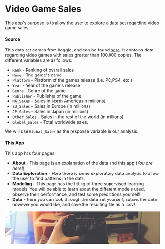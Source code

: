 # Video Game Sales

This app's purpose is to allow the user to explore a data set regarding video game sales. 

#### Source

This data set comes from kaggle, and can be found [here](https://www.kaggle.com/datasets/gregorut/videogamesales). It contains data regarding video games with sales greater than 100,000 copies. The different variables are as follows:

- `Rank` - Ranking of overall sales 
- `Name` - The game's name
- `Platform` - Platform of the games release (i.e. PC,PS4, etc.)
- `Year` - Year of the game's release
- `Genre` - Genre of the game
- `Publisher` - Publisher of the game
- `NA_Sales` - Sales in North America (in millions)
- `EU_Sales` - Sales in Europe (in millions)
- `JP_Sales` - Sales in Japan (in millions)
- `Other_Sales` - Sales in the rest of the world (in millions)
- `Global_Sales` - Total worldwide sales.

We will use `Global_Sales` as the response variable in our analysis.

#### This App

This app has four pages:

- **About** - This page is an explanation of the data and this app (*You are here!*)
- **Data Exploration** - Here there is some exploratory data analysis to allow the user to find patterns in the data.
- **Modeling** - This page has the fitting of three supervised learning models. You will be able to learn about the different models used, observe their performance, and test some predictions yourself!
- **Data** - Here you can look through the data set yourself, subset the data however you would like, and save the resulting file as a .csv!

![Video Game Image](dataset-cover.jpeg)
